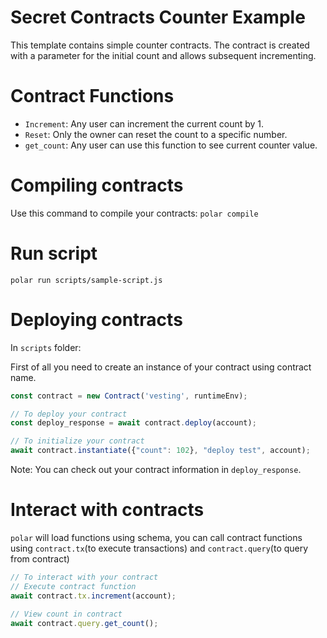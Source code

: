 # Secret Contracts Counter Example

This template contains simple counter contracts.
The contract is created with a parameter for the initial count and allows subsequent incrementing.

# Contract Functions
- `Increment`: Any user can increment the current count by 1.
- `Reset`: Only the owner can reset the count to a specific number.
- `get_count`: Any user can use this function to see current counter value.

# Compiling contracts

Use this command to compile your contracts: 
`polar compile`

# Run script

`polar run scripts/sample-script.js`

# Deploying contracts

In `scripts` folder:

First of all you need to create an instance of your contract using contract name.
```js
const contract = new Contract('vesting', runtimeEnv);

// To deploy your contract
const deploy_response = await contract.deploy(account);

// To initialize your contract
await contract.instantiate({"count": 102}, "deploy test", account);
```

Note: You can check out your contract information in `deploy_response`.

# Interact with contracts

`polar` will load functions using schema, you can call contract functions using `contract.tx`(to execute transactions) and `contract.query`(to query from contract)
```js
// To interact with your contract
// Execute contract function
await contract.tx.increment(account);

// View count in contract
await contract.query.get_count();
```
